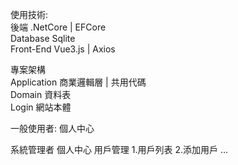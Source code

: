 使用技術:  
後端 .NetCore | EFCore  
Database Sqlite  
Front-End Vue3.js | Axios  
  
專案架構  
Application 商業邏輯層 | 共用代碼  
Domain 資料表  
Login 網站本體  


一般使用者:
個人中心

系統管理者
個人中心
用戶管理
	1.用戶列表
	2.添加用戶
	...
